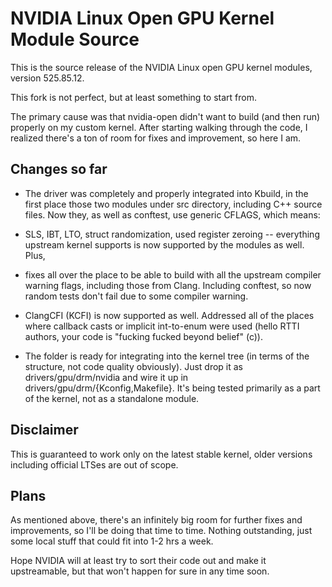 # NVIDIA Linux Open GPU Kernel Module Source

This is the source release of the NVIDIA Linux open GPU kernel modules,
version 525.85.12.

This fork is not perfect, but at least something to start from.

The primary cause was that nvidia-open didn't want to build (and then run)
properly on my custom kernel. After starting walking through the code, I
realized there's a ton of room for fixes and improvement, so here I am.

## Changes so far

* The driver was completely and properly integrated into Kbuild, in the first
place those two modules under src directory, including C++ source files. Now
they, as well as conftest, use generic CFLAGS, which means:

* SLS, IBT, LTO, struct randomization, used register zeroing -- everything
upstream kernel supports is now supported by the modules as well. Plus,

* fixes all over the place to be able to build with all the upstream compiler
warning flags, including those from Clang. Including conftest, so now random
tests don't fail due to some compiler warning.

* ClangCFI (KCFI) is now supported as well. Addressed all of the places where
callback casts or implicit int-to-enum were used (hello RTTI authors, your
code is "fucking fucked beyond belief" (c)).

* The folder is ready for integrating into the kernel tree (in terms of the
structure, not code quality obviously). Just drop it as drivers/gpu/drm/nvidia
and wire it up in drivers/gpu/drm/{Kconfig,Makefile}. It's being tested
primarily as a part of the kernel, not as a standalone module.

## Disclaimer

This is guaranteed to work only on the latest stable kernel, older versions
including official LTSes are out of scope.

## Plans

As mentioned above, there's an infinitely big room for further fixes and
improvements, so I'll be doing that time to time. Nothing outstanding, just
some local stuff that could fit into 1-2 hrs a week.

Hope NVIDIA will at least try to sort their code out and make it
upstreamable, but that won't happen for sure in any time soon.

